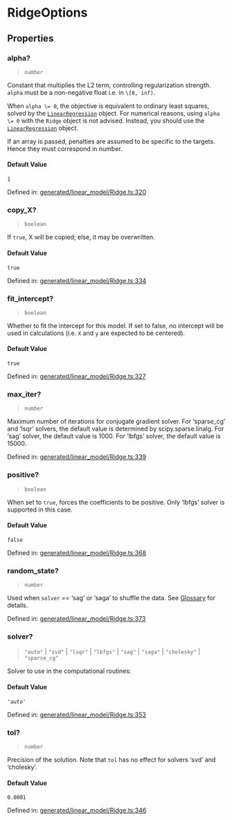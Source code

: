 # RidgeOptions

## Properties

### alpha?

> `number`

Constant that multiplies the L2 term, controlling regularization strength. `alpha` must be a non-negative float i.e. in `\[0, inf)`.

When `alpha \= 0`, the objective is equivalent to ordinary least squares, solved by the [`LinearRegression`](sklearn.linear_model.LinearRegression.html#sklearn.linear_model.LinearRegression "sklearn.linear_model.LinearRegression") object. For numerical reasons, using `alpha \= 0` with the `Ridge` object is not advised. Instead, you should use the [`LinearRegression`](sklearn.linear_model.LinearRegression.html#sklearn.linear_model.LinearRegression "sklearn.linear_model.LinearRegression") object.

If an array is passed, penalties are assumed to be specific to the targets. Hence they must correspond in number.

#### Default Value

`1`

Defined in:  [generated/linear\_model/Ridge.ts:320](https://github.com/transitive-bullshit/scikit-learn-ts/blob/b59c1ff/packages/sklearn/src/generated/linear_model/Ridge.ts#L320)

### copy\_X?

> `boolean`

If `true`, X will be copied; else, it may be overwritten.

#### Default Value

`true`

Defined in:  [generated/linear\_model/Ridge.ts:334](https://github.com/transitive-bullshit/scikit-learn-ts/blob/b59c1ff/packages/sklearn/src/generated/linear_model/Ridge.ts#L334)

### fit\_intercept?

> `boolean`

Whether to fit the intercept for this model. If set to false, no intercept will be used in calculations (i.e. `X` and `y` are expected to be centered).

#### Default Value

`true`

Defined in:  [generated/linear\_model/Ridge.ts:327](https://github.com/transitive-bullshit/scikit-learn-ts/blob/b59c1ff/packages/sklearn/src/generated/linear_model/Ridge.ts#L327)

### max\_iter?

> `number`

Maximum number of iterations for conjugate gradient solver. For ‘sparse\_cg’ and ‘lsqr’ solvers, the default value is determined by scipy.sparse.linalg. For ‘sag’ solver, the default value is 1000. For ‘lbfgs’ solver, the default value is 15000.

Defined in:  [generated/linear\_model/Ridge.ts:339](https://github.com/transitive-bullshit/scikit-learn-ts/blob/b59c1ff/packages/sklearn/src/generated/linear_model/Ridge.ts#L339)

### positive?

> `boolean`

When set to `true`, forces the coefficients to be positive. Only ‘lbfgs’ solver is supported in this case.

#### Default Value

`false`

Defined in:  [generated/linear\_model/Ridge.ts:368](https://github.com/transitive-bullshit/scikit-learn-ts/blob/b59c1ff/packages/sklearn/src/generated/linear_model/Ridge.ts#L368)

### random\_state?

> `number`

Used when `solver` == ‘sag’ or ‘saga’ to shuffle the data. See [Glossary](../../glossary.html#term-random_state) for details.

Defined in:  [generated/linear\_model/Ridge.ts:373](https://github.com/transitive-bullshit/scikit-learn-ts/blob/b59c1ff/packages/sklearn/src/generated/linear_model/Ridge.ts#L373)

### solver?

> `"auto"` \| `"svd"` \| `"lsqr"` \| `"lbfgs"` \| `"sag"` \| `"saga"` \| `"cholesky"` \| `"sparse_cg"`

Solver to use in the computational routines:

#### Default Value

`'auto'`

Defined in:  [generated/linear\_model/Ridge.ts:353](https://github.com/transitive-bullshit/scikit-learn-ts/blob/b59c1ff/packages/sklearn/src/generated/linear_model/Ridge.ts#L353)

### tol?

> `number`

Precision of the solution. Note that `tol` has no effect for solvers ‘svd’ and ‘cholesky’.

#### Default Value

`0.0001`

Defined in:  [generated/linear\_model/Ridge.ts:346](https://github.com/transitive-bullshit/scikit-learn-ts/blob/b59c1ff/packages/sklearn/src/generated/linear_model/Ridge.ts#L346)
